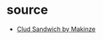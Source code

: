 
# source
- [Clud Sandwich by Makinze](https://www.delish.com/cooking/recipe-ideas/a32714107/club-sandwich-recipe/)
